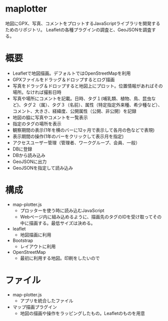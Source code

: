 # maplotter
地図にGPX、写真、コメントをプロットするJavaScriptライブラリを開発するためのリポジトリ。
Leafletの各種プラグインの調査と、GeoJSONを調査する。

# 概要
- Leafletで地図描画。デフォルトではOpenStreetMapを利用
- GPXファイルをドラッグ＆ドロップするとログ描画
- 写真をドラッグ＆ドロップすると地図上にプロット。位置情報があればその場所。なければ撮影日時
- 写真や場所にコメントを記載。日時、タグ１(哺乳類、植物、鳥、昆虫など)、タグ２（属）、タグ３（名前）、属性（特定指定外来種、希少種など）、コメント、大きさ、経緯度、公開属性（公開、非公開）を記録
- 地図の脇に写真やコメントを一覧表示
- 指定のタグの場所を表示
- 観察期間の表示(1年を横のバーに12ヶ月で表示して各月の色などで表現)
- 表示期間の操作(1年のバーをクリックして表示月を指定)
- アクセスユーザー管理（管理者、ワークグループ、会員、一般）
- DBに登録
- DBから読み込み
- GeoJSONに出力
- GeoJSONを指定して読み込み

# 構成
- map-plotter.js
    - プロッターを使う時に読み込むJavaScript
    - Webページ内に組み込めるように、描画先のタグのIDを受け取ってその中に描画する。最低サイズは決める。
- leaflet
    - 地図描画に利用
- Bootstrap
    - レイアウトに利用
- OpenStreetMap
    - 最初に利用する地図。印刷をしたいので

# ファイル
- map-plotter.js
    - アプリを統合したファイル
- マップ描画プラグイン
    - 地図の描画や操作をラッピングしたもの。Leafletのものを用意


